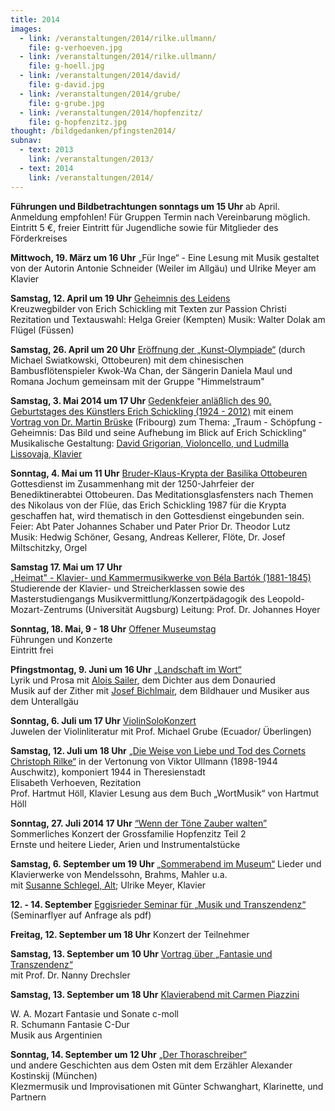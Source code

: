 ```yaml
---
title: 2014
images:
  - link: /veranstaltungen/2014/rilke.ullmann/
    file: g-verhoeven.jpg
  - link: /veranstaltungen/2014/rilke.ullmann/
    file: g-hoell.jpg
  - link: /veranstaltungen/2014/david/
    file: g-david.jpg
  - link: /veranstaltungen/2014/grube/
    file: g-grube.jpg
  - link: /veranstaltungen/2014/hopfenzitz/
    file: g-hopfenzitz.jpg
thought: /bildgedanken/pfingsten2014/
subnav:
  - text: 2013
    link: /veranstaltungen/2013/
  - text: 2014
    link: /veranstaltungen/2014/
---
```

 **Führungen und Bildbetrachtungen sonntags um 15 Uhr** ab April.   
Anmeldung empfohlen! Für Gruppen Termin nach Vereinbarung möglich.  Eintritt 5 €, freier Eintritt für Jugendliche sowie für Mitglieder des Förderkreises**Mittwoch, 19. März um 16 Uhr** „Für Inge“ - Eine Lesung mit Musikgestaltet von der Autorin Antonie Schneider (Weiler im Allgäu)und Ulrike Meyer am Klavier**Samstag, 12. April um 19 Uhr** [Geheimnis des Leidens](/veranstaltungen/2014/kreuzweg/)    Kreuzwegbilder von Erich Schickling mit Texten zur Passion Christi  Rezitation und Textauswahl: Helga Greier (Kempten)Musik: Walter Dolak am Flügel (Füssen)**Samstag, 26. April um 20 Uhr** [Eröffnung der „Kunst-Olympiade“](/veranstaltungen/2014/swiatkowski/) (durch Michael Swiatkowski, Ottobeuren) mit dem chinesischen Bambusflötenspieler Kwok-Wa Chan, der Sängerin Daniela Maul und Romana Jochum gemeinsam mit der Gruppe "Himmelstraum"**Samstag, 3. Mai 2014 um 17 Uhr** 
[Gedenkfeier anläßlich des 90. Geburtstages des Künstlers Erich Schickling (1924 - 2012)](/veranstaltungen/2014/gedenkfeier/)mit einem [Vortrag von Dr. Martin Brüske](/veranstaltungen/2014/gedenkfeier/noichl1/) (Fribourg) zum Thema:„Traum - Schöpfung - Geheimnis: Das Bild und seine Aufhebung im Blick auf Erich Schickling“Musikalische Gestaltung: [David Grigorian, Violoncello, und Ludmilla Lissovaja, Klavier](/veranstaltungen/2014/gedenkfeier/noichl2/)                                                                                                                                                                                                                                                                                                                                                                                                                **Sonntag, 4. Mai um 11 Uhr** [Bruder-Klaus-Krypta der Basilika Ottobeuren](/veranstaltungen/2014/krypta-ott/)
Gottesdienst im Zusammenhang mit der 1250-Jahrfeier der Benediktinerabtei Ottobeuren. Das Meditationsglasfensters nach Themen des Nikolaus von der Flüe, das Erich Schickling 1987 für die Krypta geschaffen hat, wird thematisch in den Gottesdienst eingebunden sein.Feier: Abt Pater Johannes Schaber und Pater Prior Dr. Theodor Lutz  
Musik: Hedwig Schöner, Gesang, Andreas Kellerer, Flöte, Dr. Josef Miltschitzky, Orgel**Samstag 17. Mai um 17 Uhr**  [„Heimat" - Klavier- und Kammermusikwerke von Béla Bartók (1881-1845)](/veranstaltungen/2014/bartok/)  Studierende der Klavier- und Streicherklassen sowie des Masterstudiengangs Musikvermittlung/Konzertpädagogik des Leopold-Mozart-Zentrums (Universität Augsburg)
Leitung: Prof. Dr. Johannes Hoyer

**Sonntag, 18. Mai, 9 - 18 Uhr**
[Offener Museumstag](/veranstaltungen/2014/museumstag/)  
Führungen und Konzerte  
Eintritt frei**Pfingstmontag, 9. Juni um 16 Uhr** [„Landschaft im Wort“](/veranstaltungen/2014/sailer/sailerplakat/)  Lyrik und Prosa mit [Alois Sailer](/veranstaltungen/2014/sailer/), dem Dichter aus dem Donauried    Musik auf der Zither mit [Josef Bichlmair](/veranstaltungen/2014/bichlmair/), dem Bildhauer und Musiker aus dem Unterallgäu**Sonntag, 6. Juli um 17 Uhr** [ViolinSoloKonzert](/veranstaltungen/2014/grube/)   Juwelen der Violinliteratur mit Prof. Michael Grube (Ecuador/ Überlingen)

**Samstag, 12. Juli um 18 Uhr**
[„Die Weise von Liebe und Tod des Cornets Christoph Rilke“](/veranstaltungen/2014/rilke.ullmann/) in der Vertonung von Viktor Ullmann (1898-1944 Auschwitz), komponiert 1944 in Theresienstadt  
Elisabeth Verhoeven, Rezitation     
Prof. Hartmut Höll, Klavier 
Lesung aus dem Buch „WortMusik“ von Hartmut Höll
**Sonntag, 27. Juli 2014 17 Uhr** [“Wenn der Töne Zauber walten”](/veranstaltungen/2014/hopfenzitz/)  Sommerliches Konzert der Grossfamilie Hopfenzitz Teil 2  Ernste und heitere Lieder, Arien und Instrumentalstücke**Samstag, 6. September um 19 Uhr** [„Sommerabend im Museum“](/veranstaltungen/2014/schlegel/)Lieder und Klavierwerke von Mendelssohn, Brahms, Mahler u.a.  mit [Susanne Schlegel, Alt](/veranstaltungen/2014/schlegel/); Ulrike Meyer, Klavier  
**12. - 14. September** [Eggisrieder Seminar für „Musik und Transzendenz“](/veranstaltungen/2014/seminar/)   
(Seminarflyer auf Anfrage als pdf)**Freitag, 12. September um 18 Uhr** Konzert der Teilnehmer
**Samstag, 13. September um 10 Uhr** [Vortrag über „Fantasie und Transzendenz“](/veranstaltungen/2014/seminar/drechsler/)   
mit Prof. Dr. Nanny Drechsler **Samstag, 13. September um 18 Uhr** [Klavierabend mit Carmen Piazzini](/veranstaltungen/2014/seminar/piazzini/)
  W. A. Mozart		Fantasie und Sonate c-moll  R. Schumann		Fantasie C-Dur  Musik aus Argentinien

**Sonntag, 14. September um 12 Uhr** [„Der Thoraschreiber“](/veranstaltungen/2014/seminar/thoraschreiber/)   
und andere Geschichten aus dem Osten mit dem Erzähler Alexander Kostinskij (München)  
Klezmermusik und Improvisationen mit Günter Schwanghart, Klarinette, und Partnern
